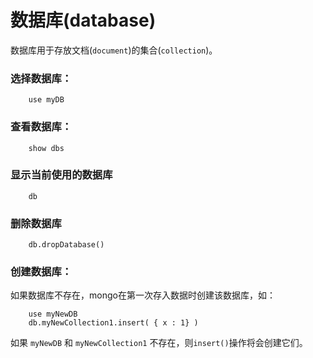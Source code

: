 # 数据库(database)
数据库用于存放文档(`document`)的集合(`collection`)。

### 选择数据库：
```mongo
    use myDB
```

### 查看数据库：
```mongo
    show dbs
```
### 显示当前使用的数据库
```mongo
    db
```

### 删除数据库
```mongo
    db.dropDatabase()
```

### 创建数据库：
如果数据库不存在，mongo在第一次存入数据时创建该数据库，如：

```mongo
    use myNewDB
    db.myNewCollection1.insert( { x : 1} )
```

如果 `myNewDB` 和 `myNewCollection1` 不存在，则`insert()`操作将会创建它们。


